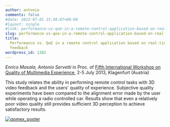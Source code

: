 ```yaml
---
author: antonio
comments: false
#date: 2013-07-01 15:38:07+00:00
#layout: single
#link: performance-vs-qoe-in-a-remote-control-application-based-on-real-time-3d-video-feedback/
slug: performance-vs-qoe-in-a-remote-control-application-based-on-real-time-3d-video-feedback
title:
  Performance vs. QoE in a remote control application based on real-time 3D video
  feedback
wordpress_id: 1282
---
```


_Enrico Masala, Antonio Servetti_
in Proc. of [Fifth International Workshop on Quality of Multimedia Experience](http://www.qomex2013.org), 2-5 July 2013, Klagenfurt (Austria)

This study relates the ability in performing remote control tasks with 3D video feedback and the users' quality of experience. Subjective quality experiments have been compared to the alignment error made by the user while operating a radio controlled car. Results show that even a relatively poor video quality still provides sufficient 3D perception to achieve satisfactory results.

[![qomex_poster]({{site.baseurl}}/res/2013/07/qomex_poster-723x1024.jpg)]({{site.baseurl}}/res/2013/07/qomex_poster.jpg)
